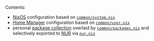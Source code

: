 Contents:

  - [NixOS] configuration based on [`common/system.nix`](./common/system.nix)
  - [Home Manager] configuration based on [`common/user.nix`](./common/user.nix)
  - personal [package collection][nixpkgs] overlaid by [`common/packages.nix`](./common/packages.nix) and selectively exported to [NUR] via [`nur.nix`](./nur.nix)

[Home Manager]: https://github.com/nix-community/home-manager/
[NixOS]: https://nixos.org/
[nixpkgs]: https://nixos.org/manual/nixpkgs/stable/
[NUR]: https://nur.nix-community.org/
